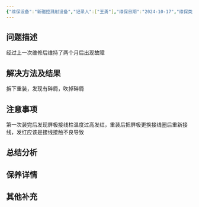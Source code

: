 ```yaml
---
{"维保设备":"新磁控溅射设备","记录人":["王勇"],"维保日期":"2024-10-17","维保类型":["维修"],"维保部位":["离子源"],"维保参与人员":["王勇"],"外部援助":["/"],"是否成功":true,"tags":null,"dg-publish":true,"permalink":"/设备维保/维保记录/新磁控溅射设备/2024-10-17录入/","dgPassFrontmatter":true}
---
```


## 问题描述

经过上一次维修后维持了两个月后出现故障

## 解决方法及结果

拆下重装，发现有碎屑，吹掉碎屑

## 注意事项

第一次装完后发现屏极接线柱温度过高发红，重装后把屏极更换接线圈后重新接线，发红应该是接线接触不良导致

## 总结分析

## 保养详情

## 其他补充

